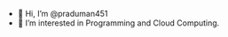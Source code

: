 - 👋 Hi, I’m @praduman451
- 👀 I’m interested in Programming and Cloud Computing.
<!---
praduman451/praduman451 is a ✨ special ✨ repository because its `README.md` (this file) appears on your GitHub profile.
You can click the Preview link to take a look at your changes.
--->
